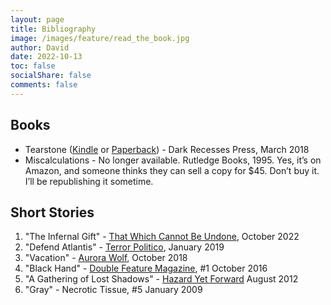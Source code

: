 ```yaml
---
layout: page
title: Bibliography
image: /images/feature/read_the_book.jpg
author: David
date: 2022-10-13
toc: false
socialShare: false
comments: false
---
```


## Books

- Tearstone ([Kindle](https://amzn.to/2VDqCcd) or
  [Paperback](https://amzn.to/2ABlYSW)) - Dark Recesses Press, March 2018
- Miscalculations - No longer available. Rutledge Books, 1995. Yes, it’s on
  Amazon, and someone thinks they can sell a copy for $45. Don’t buy it. I’ll be
  republishing it sometime.

## Short Stories

1. "The Infernal Gift" - [That Which Cannot Be Undone](https://amzn.to/3yzUOKg),
   October 2022
1. "Defend Atlantis" - [Terror Politico](https://amzn.to/2sjK14h), January 2019
1. "Vacation" - [Aurora Wolf](https://aurorawolf.com/2018/10/vacation/), October
   2018
1. "Black Hand" - [Double Feature Magazine](http://amzn.to/2dwD20r), #1 October
   2016
1. "A Gathering of Lost Shadows" - [Hazard Yet Forward](http://amzn.to/1Lj59rf)
   August 2012
1. "Gray" - Necrotic Tissue, #5 January 2009
